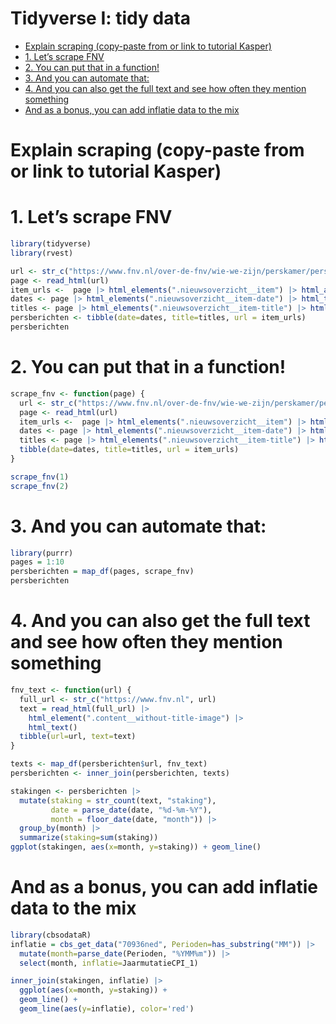 Tidyverse I: tidy data
================

- [Explain scraping (copy-paste from or link to tutorial
  Kasper)](#explain-scraping-copy-paste-from-or-link-to-tutorial-kasper)
- [1. Let’s scrape FNV](#1-lets-scrape-fnv)
- [2. You can put that in a
  function!](#2-you-can-put-that-in-a-function)
- [3. And you can automate that:](#3-and-you-can-automate-that)
- [4. And you can also get the full text and see how often they mention
  something](#4-and-you-can-also-get-the-full-text-and-see-how-often-they-mention-something)
- [And as a bonus, you can add inflatie data to the
  mix](#and-as-a-bonus-you-can-add-inflatie-data-to-the-mix)

# Explain scraping (copy-paste from or link to tutorial Kasper)

# 1. Let’s scrape FNV

``` r
library(tidyverse)
library(rvest)

url <- str_c("https://www.fnv.nl/over-de-fnv/wie-we-zijn/perskamer/persberichten?page=1")
page <- read_html(url)
item_urls <-  page |> html_elements(".nieuwsoverzicht__item") |> html_attr("href")
dates <- page |> html_elements(".nieuwsoverzicht__item-date") |> html_text()
titles <- page |> html_elements(".nieuwsoverzicht__item-title") |> html_text()
persberichten <- tibble(date=dates, title=titles, url = item_urls)
persberichten
```

# 2. You can put that in a function!

``` r
scrape_fnv <- function(page) {
  url <- str_c("https://www.fnv.nl/over-de-fnv/wie-we-zijn/perskamer/persberichten?page=", page)
  page <- read_html(url)
  item_urls <-  page |> html_elements(".nieuwsoverzicht__item") |> html_attr("href")
  dates <- page |> html_elements(".nieuwsoverzicht__item-date") |> html_text()
  titles <- page |> html_elements(".nieuwsoverzicht__item-title") |> html_text()
  tibble(date=dates, title=titles, url = item_urls)
}

scrape_fnv(1)
scrape_fnv(2)
```

# 3. And you can automate that:

``` r
library(purrr)
pages = 1:10
persberichten = map_df(pages, scrape_fnv)
persberichten
```

# 4. And you can also get the full text and see how often they mention something

``` r
fnv_text <- function(url) {
  full_url <- str_c("https://www.fnv.nl", url)
  text = read_html(full_url) |>
    html_element(".content__without-title-image") |>
    html_text()
  tibble(url=url, text=text)
}

texts <- map_df(persberichten$url, fnv_text)
persberichten <- inner_join(persberichten, texts)

stakingen <- persberichten |>
  mutate(staking = str_count(text, "staking"),
         date = parse_date(date, "%d-%m-%Y"),
         month = floor_date(date, "month")) |>
  group_by(month) |>
  summarize(staking=sum(staking))
ggplot(stakingen, aes(x=month, y=staking)) + geom_line()
```

# And as a bonus, you can add inflatie data to the mix

``` r
library(cbsodataR)
inflatie = cbs_get_data("70936ned", Perioden=has_substring("MM")) |>
  mutate(month=parse_date(Perioden, "%YMM%m")) |>
  select(month, inflatie=JaarmutatieCPI_1)

inner_join(stakingen, inflatie) |>
  ggplot(aes(x=month, y=staking)) + 
  geom_line() +
  geom_line(aes(y=inflatie), color='red')
```
